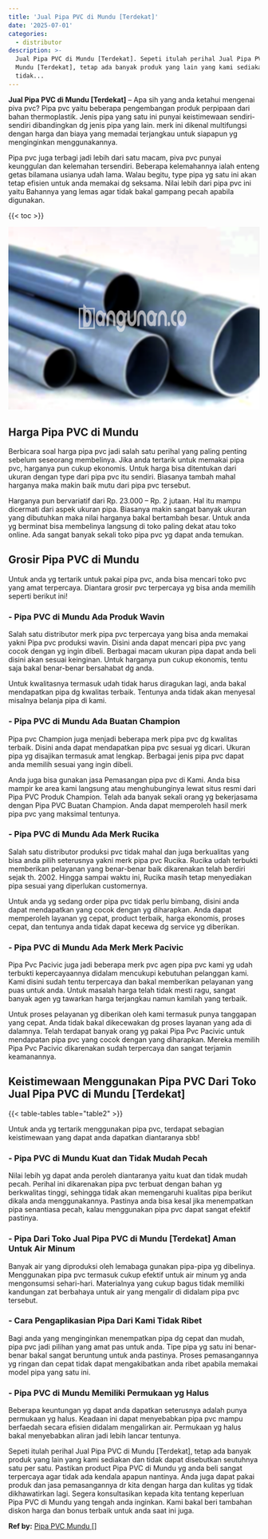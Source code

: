 ```yaml
---
title: 'Jual Pipa PVC di Mundu [Terdekat]'
date: '2025-07-01'
categories:
  - distributor
description: >-
  Jual Pipa PVC di Mundu [Terdekat]. Sepeti itulah perihal Jual Pipa PVC di
  Mundu [Terdekat], tetap ada banyak produk yang lain yang kami sediakan dan
  tidak...
---
```


**Jual Pipa PVC di Mundu \[Terdekat\]** – Apa sih yang anda ketahui mengenai piva pvc? Pipa pvc yaitu beberapa pengembangan produk perpipaan dari bahan thermoplastik. Jenis pipa yang satu ini punyai keistimewaan sendiri-sendiri dibandingkan dg jenis pipa yang lain. merk ini dikenal multifungsi dengan harga dan biaya yang memadai terjangkau untuk siapapun yg menginginkan menggunakannya.

Pipa pvc juga terbagi jadi lebih dari satu macam, piva pvc punyai keunggulan dan kelemahan tersendiri. Beberapa kelemahannya ialah enteng getas bilamana usianya udah lama. Walau begitu, type pipa yg satu ini akan tetap efisien untuk anda memakai dg seksama. Nilai lebih dari pipa pvc ini yaitu Bahannya yang lemas agar tidak bakal gampang pecah apabila digunakan.

{{< toc >}}

![Jual Pipa PVC di Mundu [Terdekat]](/images/jaul-pipa-pvc-60.png)

## Harga Pipa PVC di Mundu

Berbicara soal harga pipa pvc jadi salah satu perihal yang paling penting sebelum seseorang membelinya. Jika anda tertarik untuk memakai pipa pvc, harganya pun cukup ekonomis. Untuk harga bisa ditentukan dari ukuran dengan type dari pipa pvc itu sendiri. Biasanya tambah mahal harganya maka makin baik mutu dari pipa pvc tersebut.

Harganya pun bervariatif dari Rp. 23.000 – Rp. 2 jutaan. Hal itu mampu dicermati dari aspek ukuran pipa. Biasanya makin sangat banyak ukuran yang dibutuhkan maka nilai harganya bakal bertambah besar. Untuk anda yg berminat bisa membelinya langsung di toko paling dekat atau toko online. Ada sangat banyak sekali toko pipa pvc yg dapat anda temukan.

## Grosir Pipa PVC di Mundu

Untuk anda yg tertarik untuk pakai pipa pvc, anda bisa mencari toko pvc yang amat terpercaya. Diantara grosir pvc terpercaya yg bisa anda memilih seperti berikut ini!

### \- Pipa PVC di Mundu Ada Produk Wavin

Salah satu distributor merk pipa pvc terpercaya yang bisa anda memakai yakni Pipa pvc produksi wavin. Disini anda dapat mencari pipa pvc yang cocok dengan yg ingin dibeli. Berbagai macam ukuran pipa dapat anda beli disini akan sesuai keinginan. Untuk harganya pun cukup ekonomis, tentu saja bakal benar-benar bersahabat dg anda.

Untuk kwalitasnya termasuk udah tidak harus diragukan lagi, anda bakal mendapatkan pipa dg kwalitas terbaik. Tentunya anda tidak akan menyesal misalnya belanja pipa di kami.

### \- Pipa PVC di Mundu Ada Buatan Champion

Pipa pvc Champion juga menjadi beberapa merk pipa pvc dg kwalitas terbaik. Disini anda dapat mendapatkan pipa pvc sesuai yg dicari. Ukuran pipa yg disajikan termasuk amat lengkap. Berbagai jenis pipa pvc dapat anda memilih sesuai yang ingin dibeli.

Anda juga bisa gunakan jasa Pemasangan pipa pvc di Kami. Anda bisa mampir ke area kami langsung atau menghubunginya lewat situs resmi dari Pipa PVC Produk Champion. Telah ada banyak sekali orang yg bekerjasama dengan Pipa PVC Buatan Champion. Anda dapat memperoleh hasil merk pipa pvc yang maksimal tentunya.

### \- Pipa PVC di Mundu Ada Merk Rucika

Salah satu distributor produksi pvc tidak mahal dan juga berkualitas yang bisa anda pilih seterusnya yakni merk pipa pvc Rucika. Rucika udah terbukti memberikan pelayanan yang benar-benar baik dikarenakan telah berdiri sejak th. 2002. Hingga sampai waktu ini, Rucika masih tetap menyediakan pipa sesuai yang diperlukan customernya.

Untuk anda yg sedang order pipa pvc tidak perlu bimbang, disini anda dapat mendapatkan yang cocok dengan yg diharapkan. Anda dapat memperoleh layanan yg cepat, product terbaik, harga ekonomis, proses cepat, dan tentunya anda tidak dapat kecewa dg service yg diberikan.

### \- Pipa PVC di Mundu Ada Merk Merk Pacivic

Pipa Pvc Pacivic juga jadi beberapa merk pvc agen pipa pvc kami yg udah terbukti kepercayaannya didalam mencukupi kebutuhan pelanggan kami. Kami disini sudah tentu terpercaya dan bakal memberikan pelayanan yang puas untuk anda. Untuk masalah harga telah tidak mesti ragu, sangat banyak agen yg tawarkan harga terjangkau namun kamilah yang terbaik.

Untuk proses pelayanan yg diberikan oleh kami termasuk punya tanggapan yang cepat. Anda tidak bakal dikecewakan dg proses layanan yang ada di dalamnya. Telah terdapat banyak orang yg pakai Pipa Pvc Pacivic untuk mendapatan pipa pvc yang cocok dengan yang diharapkan. Mereka memilih Pipa Pvc Pacivic dikarenakan sudah terpercaya dan sangat terjamin keamanannya.

## Keistimewaan Menggunakan Pipa PVC Dari Toko Jual Pipa PVC di Mundu \[Terdekat\]

{{< table-tables table="table2" >}}

Untuk anda yg tertarik menggunakan pipa pvc, terdapat sebagian keistimewaan yang dapat anda dapatkan diantaranya sbb!

### \- Pipa PVC di Mundu Kuat dan Tidak Mudah Pecah

Nilai lebih yg dapat anda peroleh diantaranya yaitu kuat dan tidak mudah pecah. Perihal ini dikarenakan pipa pvc terbuat dengan bahan yg berkwalitas tinggi, sehingga tidak akan memengaruhi kualitas pipa berikut dikala anda menggunakannya. Pastinya anda bisa kesal jika menempatkan pipa senantiasa pecah, kalau menggunakan pipa pvc dapat sangat efektif pastinya.

### \- Pipa Dari Toko Jual Pipa PVC di Mundu \[Terdekat\] Aman Untuk Air Minum

Banyak air yang diproduksi oleh lemabaga gunakan pipa-pipa yg dibelinya. Menggunakan pipa pvc termasuk cukup efektif untuk air minum yg anda mengonsumsi sehari-hari. Materialnya yang cukup bagus tidak memiliki kandungan zat berbahaya untuk air yang mengalir di didalam pipa pvc tersebut.

### \- Cara Pengaplikasian Pipa Dari Kami Tidak Ribet

Bagi anda yang menginginkan menempatkan pipa dg cepat dan mudah, pipa pvc jadi pilihan yang amat pas untuk anda. Tipe pipa yg satu ini benar-benar bakal sangat beruntung untuk anda pastinya. Proses pemasangannya yg ringan dan cepat tidak dapat mengakibatkan anda ribet apabila memakai model pipa yang satu ini.

### \- Pipa PVC di Mundu Memiliki Permukaan yg Halus

Beberapa keuntungan yg dapat anda dapatkan seterusnya adalah punya permukaan yg halus. Keadaan ini dapat menyebabkan pipa pvc mampu berfaedah secara efisien didalam mengalirkan air. Permukaan yg halus bakal menyebabkan aliran jadi lebih lancar tentunya.

Sepeti itulah perihal Jual Pipa PVC di Mundu \[Terdekat\], tetap ada banyak produk yang lain yang kami sediakan dan tidak dapat disebutkan seutuhnya satu per satu. Pastikan product Pipa PVC di Mundu yg anda beli sangat terpercaya agar tidak ada kendala apapun nantinya. Anda juga dapat pakai produk dan jasa pemasangannya dr kita dengan harga dan kulitas yg tidak dikhawatirkan lagi. Segera konsultasikan kepada kita tentang keperluan Pipa PVC di Mundu yang tengah anda inginkan. Kami bakal beri tambahan diskon harga dan bonus terbaik untuk anda saat ini juga.

**Ref by:** [Pipa PVC Mundu []](https://id.wikipedia.org/wiki/Pipa)
